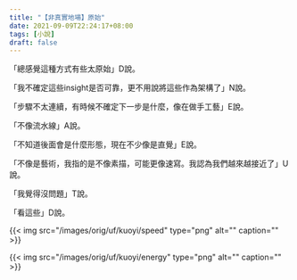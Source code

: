 ```yaml
---
title: "【非真實地場】原始"
date: 2021-09-09T22:24:17+08:00
tags: [小說]
draft: false
---
```


「總感覺這種方式有些太原始」D說。

「我不確定這些insight是否可靠，更不用說將這些作為架構了」N說。

「步驟不太連續，有時候不確定下一步是什麼，像在做手工藝」E說。

「不像流水線」A說。

「不知道後面會是什麼形態，現在不少像是直覺」E說。

「不像是藝術，我指的是不像素描，可能更像速寫。我認為我們越來越接近了」U說。

「我覺得沒問題」T說。

「看這些」D說。

{{< img src="/images/orig/uf/kuoyi/speed" type="png" alt="" caption="" >}}

{{< img src="/images/orig/uf/kuoyi/energy" type="png" alt="" caption="" >}}